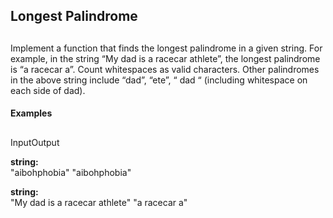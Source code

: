 ## Longest Palindrome

##

Implement a function that finds the longest palindrome in a given string. For example, in the string “My dad is a racecar athlete”, the longest palindrome is “a racecar a”. Count whitespaces as valid characters. Other palindromes in the above string include “dad”, “ete”, “ dad “ (including whitespace on each side of dad).

#### Examples

##

InputOutput

 **string:**  
"aibohphobia" "aibohphobia"

 **string:**  
"My dad is a racecar athlete" "a racecar a"
